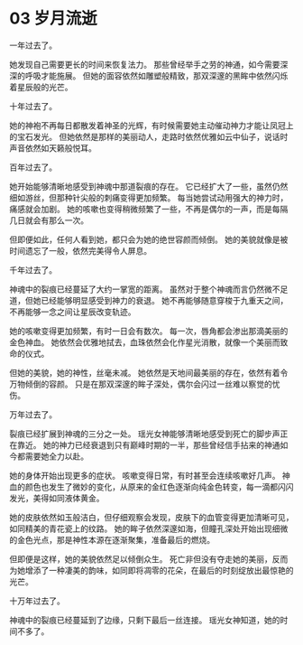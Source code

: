 # 03 岁月流逝


一年过去了。

她发现自己需要更长的时间来恢复法力。
那些曾经举手之劳的神通，如今需要深深的呼吸才能施展。
但她的面容依然如雕塑般精致，那双深邃的黑眸中依然闪烁着星辰般的光芒。

十年过去了。

她的神袍不再每日都散发着神圣的光辉，有时候需要她主动催动神力才能让凤冠上的宝石发光。
但她依然是那样的美丽动人，走路时依然优雅如云中仙子，说话时声音依然如天籁般悦耳。

百年过去了。

她开始能够清晰地感受到神魂中那道裂痕的存在。
它已经扩大了一些，虽然仍然细如游丝，但那种针尖般的刺痛变得更加频繁。
每当她尝试动用强大的神力时，痛感就会加剧。
她的咳嗽也变得稍微频繁了一些，不再是偶尔的一声，而是每隔几日就会有那么一次。

但即便如此，任何人看到她，都只会为她的绝世容颜而倾倒。
她的美貌就像是被时间遗忘了一般，依然完美得令人屏息。

千年过去了。

神魂中的裂痕已经蔓延了大约一掌宽的距离。
虽然对于整个神魂而言仍然微不足道，但她已经能够明显感受到神力的衰退。
她不再能够随意穿梭于九重天之间，不再能够一念之间让星辰改变轨迹。

她的咳嗽变得更加频繁，有时一日会有数次。
每一次，唇角都会渗出那滴美丽的金色神血。
她依然会优雅地拭去，血珠依然会化作星光消散，就像一个美丽而致命的仪式。

但她的美貌，她的神性，丝毫未减。
她依然是天地间最美丽的存在，依然有着令万物倾倒的容颜。
只是在那双深邃的眸子深处，偶尔会闪过一丝难以察觉的忧伤。

万年过去了。

裂痕已经扩展到神魂的三分之一处。
瑶光女神能够清晰地感受到死亡的脚步声正在靠近。
她的神力已经衰退到只有巅峰时期的一半，那些曾经信手拈来的神通如今都需要她全力以赴。

她的身体开始出现更多的症状。
咳嗽变得日常，有时甚至会连续咳嗽好几声。
神血的颜色也发生了微妙的变化，从原来的金红色逐渐向纯金色转变，每一滴都闪闪发光，美得如同液体黄金。

她的皮肤依然如玉般洁白，但仔细观察会发现，皮肤下的血管变得更加清晰可见，如同精美的青花瓷上的纹路。
她的眸子依然深邃如海，但瞳孔深处开始出现细微的金色光点，那是神性本源在逐渐聚集，准备最后的燃烧。

但即便是这样，她的美貌依然足以倾倒众生。
死亡非但没有夺走她的美丽，反而为她增添了一种凄美的韵味，如同即将凋零的花朵，在最后的时刻绽放出最惊艳的光芒。

十万年过去了。

神魂中的裂痕已经蔓延到了边缘，只剩下最后一丝连接。
瑶光女神知道，她的时间不多了。